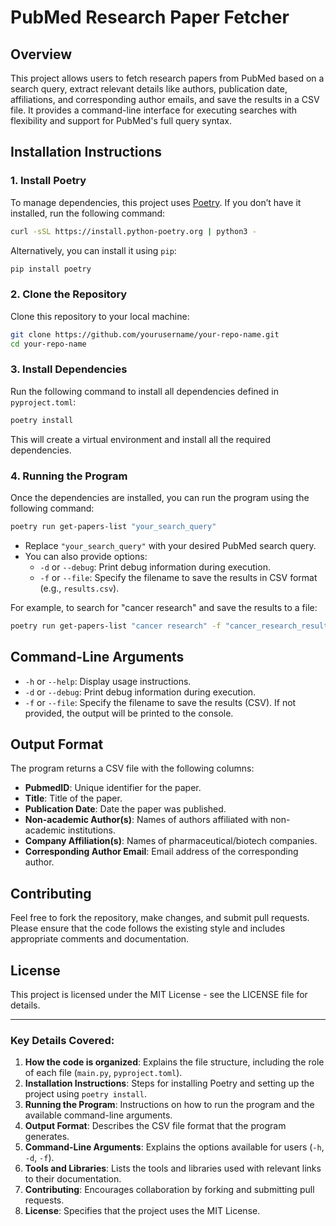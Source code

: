  
# PubMed Research Paper Fetcher
 
## Overview
 
This project allows users to fetch research papers from PubMed based on a search query, extract relevant details like authors, publication date, affiliations, and corresponding author emails, and save the results in a CSV file. It provides a command-line interface for executing searches with flexibility and support for PubMed's full query syntax.
 
## Installation Instructions
 
### 1. Install Poetry
 
To manage dependencies, this project uses [Poetry](https://python-poetry.org/). If you don’t have it installed, run the following command:
 
```bash
curl -sSL https://install.python-poetry.org | python3 -
```
 
Alternatively, you can install it using `pip`:
 
```bash
pip install poetry
```
 
### 2. Clone the Repository
 
Clone this repository to your local machine:
 
```bash
git clone https://github.com/yourusername/your-repo-name.git
cd your-repo-name
```
 
### 3. Install Dependencies
 
Run the following command to install all dependencies defined in `pyproject.toml`:
 
```bash
poetry install
```
 
This will create a virtual environment and install all the required dependencies.
 
### 4. Running the Program
 
Once the dependencies are installed, you can run the program using the following command:
 
```bash
poetry run get-papers-list "your_search_query"
```
 
- Replace `"your_search_query"` with your desired PubMed search query.
- You can also provide options:
  - `-d` or `--debug`: Print debug information during execution.
  - `-f` or `--file`: Specify the filename to save the results in CSV format (e.g., `results.csv`).
 
For example, to search for "cancer research" and save the results to a file:
 
```bash
poetry run get-papers-list "cancer research" -f "cancer_research_results.csv"
```
 
## Command-Line Arguments
 
- `-h` or `--help`: Display usage instructions.
- `-d` or `--debug`: Print debug information during execution.
- `-f` or `--file`: Specify the filename to save the results (CSV). If not provided, the output will be printed to the console.
 
## Output Format
 
The program returns a CSV file with the following columns:
- **PubmedID**: Unique identifier for the paper.
- **Title**: Title of the paper.
- **Publication Date**: Date the paper was published.
- **Non-academic Author(s)**: Names of authors affiliated with non-academic institutions.
- **Company Affiliation(s)**: Names of pharmaceutical/biotech companies.
- **Corresponding Author Email**: Email address of the corresponding author.
 
## Contributing
 
Feel free to fork the repository, make changes, and submit pull requests. Please ensure that the code follows the existing style and includes appropriate comments and documentation.
 
## License
 
This project is licensed under the MIT License - see the LICENSE file for details.
 
---
 
### Key Details Covered:
1. **How the code is organized**: Explains the file structure, including the role of each file (`main.py`, `pyproject.toml`).
2. **Installation Instructions**: Steps for installing Poetry and setting up the project using `poetry install`.
3. **Running the Program**: Instructions on how to run the program and the available command-line arguments.
4. **Output Format**: Describes the CSV file format that the program generates.
5. **Command-Line Arguments**: Explains the options available for users (`-h`, `-d`, `-f`).
6. **Tools and Libraries**: Lists the tools and libraries used with relevant links to their documentation.
7. **Contributing**: Encourages collaboration by forking and submitting pull requests.
8. **License**: Specifies that the project uses the MIT License.
 
 